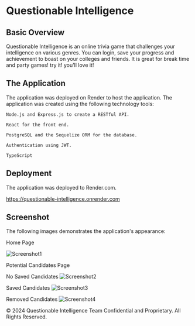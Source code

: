 # Questionable Intelligence

## Basic Overview

Questionable Intelligence is an online trivia game that challenges your intelligence on various genres. You can login, save your progress and achievement to boast on your colleges and friends. It is great for break time and party games!
try it! you'll love it!



## The Application

The application was deployed on Render to host the application. The application was created using the following technology tools: 

    Node.js and Express.js to create a RESTful API.

    React for the front end.

    PostgreSQL and the Sequelize ORM for the database.

    Authentication using JWT.

    TypeScript




## Deployment

The application was deployed to Render.com.

https://questionable-intelligence.onrender.com

    
## Screenshot
The following images demonstrates the application's appearance:

Home Page

![Screenshot1](./public/images/Home.png)

Potential Candidates Page

No Saved Candidates
![Screenshot2](./public/images/PotBlank.png)

Saved Candidates
![Screenshot3](./public/images/PotPop.png)

Removed Candidates
![Screenshot4](./public/images/PotRem.png)


© 2024 Questionable Intelligence Team Confidential and Proprietary. All Rights Reserved.
